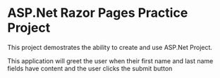 # ASP.Net Razor Pages Practice Project

This project demostrates the ability to create and use ASP.Net Project.

This application will greet the user when their first name and last name fields have content and the user clicks the submit button